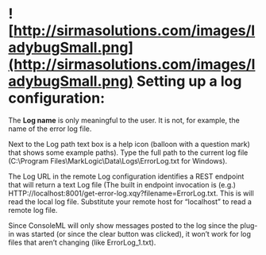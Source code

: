 # ![http://sirmasolutions.com/images/ladybugSmall.png](http://sirmasolutions.com/images/ladybugSmall.png) Setting up a log configuration: #

<p>The <b>Log name</b> is only meaningful to the user. It is not, for example, the name of the error log file.</p>

<p>Next to the Log path text box is a help icon (balloon with a question mark) that shows some example paths). Type the full path to the current log file (C:\Program Files\MarkLogic\Data\Logs\ErrorLog.txt for Windows).</p>

<p>The Log URL in the remote Log configuration identifies a REST endpoint that will return a text Log file (The built in endpoint invocation is (e.g.) HTTP://localhost:8001/get-error-log.xqy?filename=ErrorLog.txt. This is will read the local log file. Substitute your remote host for “localhost” to read a remote log file.</p>

<p>Since ConsoleML will only show messages posted to the log since the plug-in was started (or since the clear button was clicked), it won’t work for log files that aren’t changing (like ErrorLog_1.txt).</p>